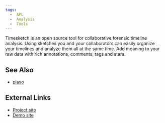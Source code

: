 ```yaml
---
tags:
  -  APL
  -  Analysis
  -  Tools 
---
```

Timesketch is an open source tool for collaborative forensic timeline
analysis. Using sketches you and your collaborators can easily organize
your timelines and analyze them all at the same time. Add meaning to
your raw data with rich annotations, comments, tags and stars.

## See Also

- [plaso](plaso.md)

## External Links

- [Project site](http://www.timesketch.org/)
- [Demo site](http://www.timesketch.org/demo)